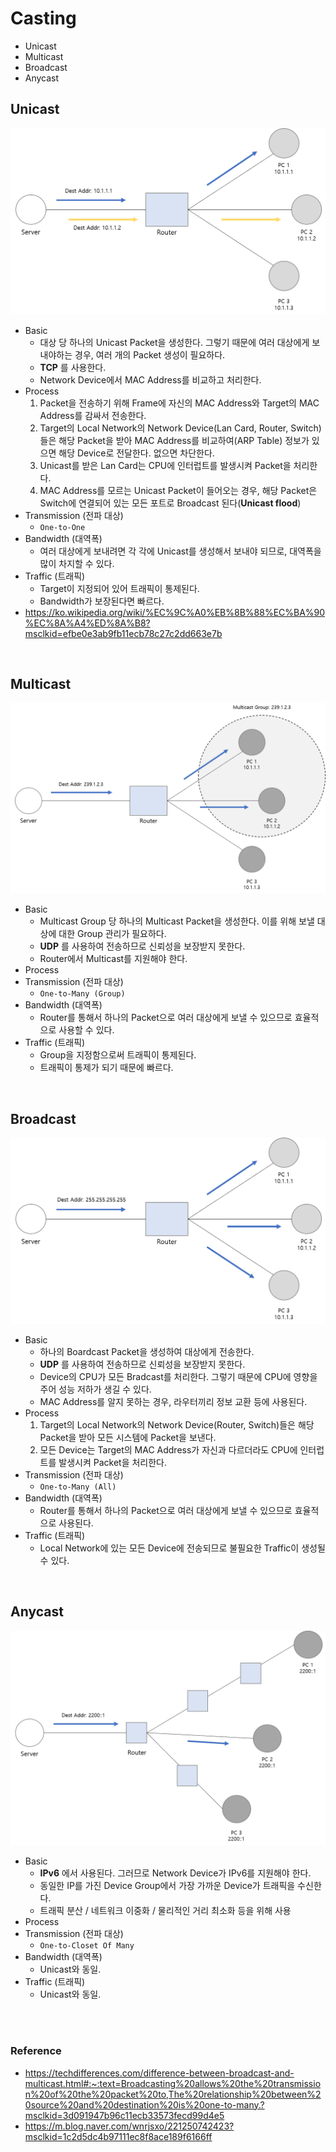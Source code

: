 # Casting
* Unicast
* Multicast
* Broadcast
* Anycast

## Unicast
![Unicast](img/Unicast.png)
* Basic
    * 대상 당 하나의 Unicast Packet을 생성한다. 그렇기 때문에 여러 대상에게 보내야하는 경우, 여러 개의 Packet 생성이 필요하다.
    * __TCP__ 를 사용한다.
    * Network Device에서 MAC Address를 비교하고 처리한다.
* Process
    1) Packet을 전송하기 위해 Frame에 자신의 MAC Address와 Target의 MAC Address를 감싸서 전송한다.
    2) Target의 Local Network의 Network Device(Lan Card, Router, Switch)들은 해당 Packet을 받아 MAC Address를 비교하여(ARP Table) 정보가 있으면 해당 Device로 전달한다. 없으면 차단한다.
    3) Unicast를 받은 Lan Card는 CPU에 인터럽트를 발생시켜 Packet을 처리한다.
    4) MAC Address를 모르는 Unicast Packet이 들어오는 경우, 해당 Packet은 Switch에 연결되어 있는 모든 포트로 Broadcast 된다(__Unicast flood__)
* Transmission (전파 대상)
    * ```One-to-One```
* Bandwidth (대역폭)
    * 여러 대상에게 보내려면 각 각에 Unicast를 생성해서 보내야 되므로, 대역폭을 많이 차지할 수 있다.
* Traffic (트래픽)
    * Target이 지정되어 있어 트래픽이 통제된다.
    * Bandwidth가 보장된다면 빠르다.
* https://ko.wikipedia.org/wiki/%EC%9C%A0%EB%8B%88%EC%BA%90%EC%8A%A4%ED%8A%B8?msclkid=efbe0e3ab9fb11ecb78c27c2dd663e7b
</br>

## Multicast
![Multicast](img/Multicast.png)
* Basic
    * Multicast Group 당 하나의 Multicast Packet을 생성한다. 이를 위해 보낼 대상에 대한 Group 관리가 필요하다.
    * __UDP__ 를 사용하여 전송하므로 신뢰성을 보장받지 못한다.
    * Router에서 Multicast를 지원해야 한다.
* Process
* Transmission (전파 대상)
    * ```One-to-Many (Group)```
* Bandwidth (대역폭)
    * Router를 통해서 하나의 Packet으로 여러 대상에게 보낼 수 있으므로 효율적으로 사용할 수 있다.
* Traffic (트래픽)
    * Group을 지정함으로써 트래픽이 통제된다.
    * 트래픽이 통제가 되기 때문에 빠르다.
</br>


## Broadcast
![Broadcast](img/Broadcast.png)
* Basic
    * 하나의 Boardcast Packet을 생성하여 대상에게 전송한다.
    * __UDP__ 를 사용하여 전송하므로 신뢰성을 보장받지 못한다.
    * Device의 CPU가 모든 Bradcast를 처리한다. 그렇기 때문에 CPU에 영향을 주어 성능 저하가 생길 수 있다.
    * MAC Address를 알지 못하는 경우, 라우터끼리 정보 교환 등에 사용된다.
* Process
    1) Target의 Local Network의 Network Device(Router, Switch)들은 해당 Packet을 받아 모든 시스템에 Packet을 보낸다.
    2) 모든 Device는 Target의 MAC Address가 자신과 다르더라도 CPU에 인터럽트를 발생시켜 Packet을 처리한다.
* Transmission (전파 대상)
    * ```One-to-Many (All)```
* Bandwidth (대역폭)
    * Router를 통해서 하나의 Packet으로 여러 대상에게 보낼 수 있으므로 효율적으로 사용된다.
* Traffic (트래픽)
    * Local Network에 있는 모든 Device에 전송되므로 불필요한 Traffic이 생성될 수 있다.
</br>


## Anycast
![Anycast](img/Anycast.png)
* Basic
    * __IPv6__ 에서 사용된다. 그러므로 Network Device가 IPv6를 지원해야 한다.
    * 동일한 IP를 가진 Device Group에서 가장 가까운 Device가 트래픽을 수신한다.
    * 트래픽 분산 / 네트워크 이중화 / 물리적인 거리 최소화 등을 위해 사용
* Process
* Transmission (전파 대상)
    * ```One-to-Closet Of Many```
* Bandwidth (대역폭)
    * Unicast와 동일.
* Traffic (트래픽)
    * Unicast와 동일.
</br>
</br>


### Reference
* https://techdifferences.com/difference-between-broadcast-and-multicast.html#:~:text=Broadcasting%20allows%20the%20transmission%20of%20the%20packet%20to,The%20relationship%20between%20source%20and%20destination%20is%20one-to-many.?msclkid=3d091947b96c11ecb33573fecd99d4e5
* https://m.blog.naver.com/wnrjsxo/221250742423?msclkid=1c2d5dc4b97111ec8f8ace189f6166ff